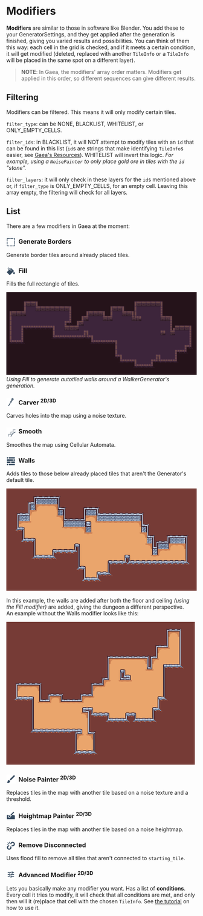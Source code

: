 # Modifiers

**Modifiers** are similar to those in software like Blender. You add these to your GeneratorSettings, and they get applied after the generation is finished, giving you varied results and possibilities. You can think of them this way: each cell in the grid is checked, and if it meets a certain condition, it will get modified (deleted, replaced with another `TileInfo` or a `TileInfo` will be placed in the same spot on a different layer).

> **NOTE**: In Gaea, the modifiers' array order matters. Modifiers get applied in this order, so different sequences can give different results.

## Filtering

Modifiers can be filtered. This means it will only modify certain tiles. 

`filter_type`: can be NONE, BLACKLIST, WHITELIST, or ONLY_EMPTY_CELLS.

`filter_ids`: in BLACKLIST, it will NOT attempt to modify tiles with an `id` that can be found in this list (`id`s are strings that make identifying `TileInfo`s easier, see [Gaea's Resources](resources.md)). WHITELIST will invert this logic. _For example, using a `NoisePainter` to only place gold ore in tiles with the `id` "stone"._

`filter_layers`: it will only check in these layers for the `id`s mentioned above or, if `filter_type` is ONLY_EMPTY_CELLS, for an empty cell. Leaving this array empty, the filtering will check for all layers.

## List

There are a few modifiers in Gaea at the moment:

### <img src="assets/icons/generate_borders.svg" width="24" height="24" style="float:left;margin:0px 8px 0px 0px"> Generate Borders

Generate border tiles around already placed tiles.

### <img src="assets/icons/fill.svg" width="24" height="24" style="float:left;margin:0px 8px 0px 0px"> Fill 

Fills the full rectangle of tiles.

![fill showcase](../assets/fill-showcase.png)
*Using Fill to generate autotiled walls around a WalkerGenerator's generation.*

### <img src="assets/icons/carver.svg" width="24" height="24" style="float:left;margin:0px 8px 0px 0px"> Carver <sup>2D/3D</sup>

Carves holes into the map using a noise texture.

### <img src="assets/icons/smooth.svg" width="24" height="24" style="float:left;margin:0px 8px 0px 0px"> Smooth

Smoothes the map using Cellular Automata.

### <img src="assets/icons/walls.svg" width="24" height="24" style="float:left;margin:0px 8px 0px 0px"> Walls

Adds tiles to those below already placed tiles that aren't the Generator's default tile.

![walls modifier showcase](../assets/walls-modifier-showcase.png)

In this example, the walls are added after both the floor and ceiling *(using the Fill modifier)* are added, giving the dungeon a different perspective.<br>
An example without the Walls modifier looks like this:

![without walls modifier](../assets/walls-modifier-showcase-before.png)

### <img src="assets/icons/noise_painter.svg" width="24" height="24" style="float:left;margin:0px 8px 0px 0px"> Noise Painter <sup>2D/3D</sup>

Replaces tiles in the map with another tile based on a noise texture and a threshold.

### <img src="assets/icons/heightmap_painter.svg" width="24" height="24" style="float:left;margin:0px 8px 0px 0px"> Heightmap Painter <sup>2D/3D</sup>

Replaces tiles in the map with another tile based on a noise heightmap.

### <img src="assets/icons/remove_disconnected.svg" width="24" height="24" style="float:left;margin:0px 8px 0px 0px"> Remove Disconnected

Uses flood fill to remove all tiles that aren't connected to `starting_tile`.

### <img src="assets/icons/advanced_modifier.svg" width="24" height="24" style="float:left;margin:0px 8px 0px 0px"> Advanced Modifier <sup>2D/3D</sup>

Lets you basically make any modifier you want. Has a list of **conditions**. Every cell it tries to modify, it will check that all conditions are met, and only then will it (re)place that cell with the chosen `TileInfo`. See [the tutorial](tutorials/advanced_modifier.md) on how to use it.